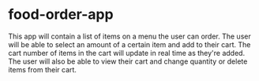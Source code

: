 # food-order-app
This app will contain a list of items on a menu the user can order. The user will be able to select an amount of a certain item and add to their cart. The cart number of items in the cart will update in real time as they're added. The user will also be able to view their cart and change quantity or delete items from their cart.
